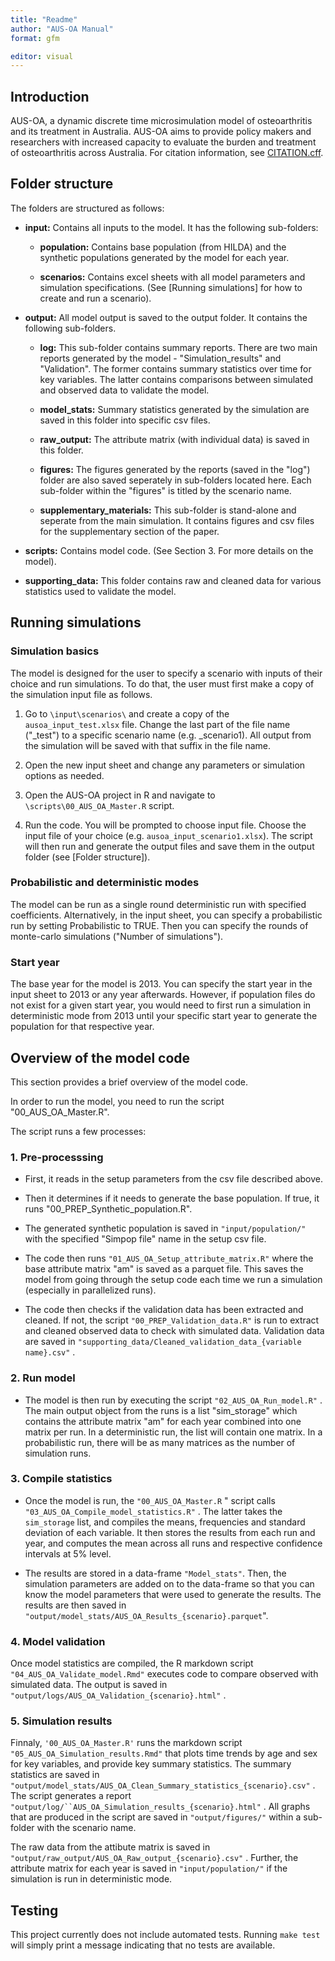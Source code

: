 ```yaml
---
title: "Readme"
author: "AUS-OA Manual"
format: gfm

editor: visual
---
```


## Introduction

AUS-OA, a dynamic discrete time microsimulation model of osteoarthritis and its treatment in Australia. AUS-OA aims to provide policy makers and researchers with increased capacity to evaluate the burden and treatment of osteoarthritis across Australia.
For citation information, see [CITATION.cff](CITATION.cff).

## Folder structure

The folders are structured as follows:

-   **input:** Contains all inputs to the model. It has the following sub-folders:

    -   **population:** Contains base population (from HILDA) and the synthetic populations generated by the model for each year.

    -   **scenarios:** Contains excel sheets with all model parameters and simulation specifications. (See [Running simulations] for how to create and run a scenario).

-   **output:** All model output is saved to the output folder. It contains the following sub-folders.

    -   **log:** This sub-folder contains summary reports. There are two main reports generated by the model - "Simulation_results" and "Validation". The former contains summary statistics over time for key variables. The latter contains comparisons between simulated and observed data to validate the model.

    -   **model_stats:** Summary statistics generated by the simulation are saved in this folder into specific csv files.

    -   **raw_output:** The attribute matrix (with individual data) is saved in this folder.

    -   **figures:** The figures generated by the reports (saved in the "log") folder are also saved seperately in sub-folders located here. Each sub-folder within the "figures" is titled by the scenario name.

    -   **supplementary_materials:** This sub-folder is stand-alone and seperate from the main simulation. It contains figures and csv files for the supplementary section of the paper.

-   **scripts:** Contains model code. (See Section 3. For more details on the model).

-   **supporting_data:** This folder contains raw and cleaned data for various statistics used to validate the model.

## Running simulations

### Simulation basics

The model is designed for the user to specify a scenario with inputs of their choice and run simulations. To do that, the user must first make a copy of the simulation input file as follows.

1.  Go to `\input\scenarios\` and create a copy of the `ausoa_input_test.xlsx` file. Change the last part of the file name ("\_test") to a specific scenario name (e.g. \_scenario1). All output from the simulation will be saved with that suffix in the file name.

2.  Open the new input sheet and change any parameters or simulation options as needed.

3.  Open the AUS-OA project in R and navigate to `\scripts\00_AUS_OA_Master.R` script.

4.  Run the code. You will be prompted to choose input file. Choose the input file of your choice (e.g. `ausoa_input_scenario1.xlsx`). The script will then run and generate the output files and save them in the output folder (see [Folder structure]).

### Probabilistic and deterministic modes

The model can be run as a single round deterministic run with specified coefficients. Alternatively, in the input sheet, you can specify a probabilistic run by setting Probabilistic to TRUE. Then you can specify the rounds of monte-carlo simulations ("Number of simulations").

### Start year

The base year for the model is 2013. You can specify the start year in the input sheet to 2013 or any year afterwards. However, if population files do not exist for a given start year, you would need to first run a simulation in deterministic mode from 2013 until your specific start year to generate the population for that respective year.

## Overview of the model code

This section provides a brief overview of the model code.

In order to run the model, you need to run the script "00_AUS_OA_Master.R".

The script runs a few processes:

### 1. Pre-processsing

-   First, it reads in the setup parameters from the csv file described above.

-   Then it determines if it needs to generate the base population. If true, it runs "00_PREP_Synthetic_population.R".

-   The generated synthetic population is saved in `"input/population/"` with the specified "Simpop file" name in the setup csv file.

-   The code then runs `"01_AUS_OA_Setup_attribute_matrix.R"` where the base attribute matrix "am" is saved as a parquet file. This saves the model from going through the setup code each time we run a simulation (especially in parallelized runs).

-   The code then checks if the validation data has been extracted and cleaned. If not, the script `"00_PREP_Validation_data.R"` is run to extract and cleaned observed data to check with simulated data. Validation data are saved in `"supporting_data/Cleaned_validation_data_{variable name}.csv"` .

### 2. Run model

-   The model is then run by executing the script `"02_AUS_OA_Run_model.R"` . The main output object from the runs is a list "sim_storage" which contains the attribute matrix "am" for each year combined into one matrix per run. In a deterministic run, the list will contain one matrix. In a probabilistic run, there will be as many matrices as the number of simulation runs.

### 3. Compile statistics

-   Once the model is run, the `"00_AUS_OA_Master.R` " script calls `"03_AUS_OA_Compile_model_statistics.R"` . The latter takes the `sim_storage` list, and compiles the means, frequencies and standard deviation of each variable. It then stores the results from each run and year, and computes the mean across all runs and respective confidence intervals at 5% level.

-   The results are stored in a data-frame `"Model_stats"`. Then, the simulation parameters are added on to the data-frame so that you can know the model parameters that were used to generate the results. The results are then saved in `"output/model_stats/AUS_OA_Results_{scenario}.parquet`".

### 4. Model validation

Once model statistics are compiled, the R markdown script `"04_AUS_OA_Validate_model.Rmd"` executes code to compare observed with simulated data. The output is saved in `"output/logs/AUS_OA_Validation_{scenario}.html"` .

### 5. Simulation results

Finnaly, `'00_AUS_OA_Master.R'` runs the markdown script `"05_AUS_OA_Simulation_results.Rmd"` that plots time trends by age and sex for key variables, and provide key summary statistics. The summary statistics are saved in `"output/model_stats/AUS_OA_Clean_Summary_statistics_{scenario}.csv"` . The script generates a report ``` "output/log/``AUS_OA_Simulation_results_{scenario}.html" ``` . All graphs that are produced in the script are saved in `"output/figures/"` within a sub-folder with the scenario name.

The raw data from the attibute matrix is saved in `"output/raw_output/AUS_OA_Raw_output_{scenario}.csv"` . Further, the attribute matrix for each year is saved in `"input/population/"` if the simulation is run in deterministic mode.

## Testing

This project currently does not include automated tests. Running `make test` will simply print a message indicating that no tests are available.

